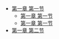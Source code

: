 <!-- docs/_sidebar.md -->
- [第一章 第一节](/ch1/c1)
  - [第一章 第一节](/ch1/ch1.1/c1.1)
  - [第一章 第一节](/ch1/ch1.1/c1.2)
- [第一章 第二节](/ch1/c2)